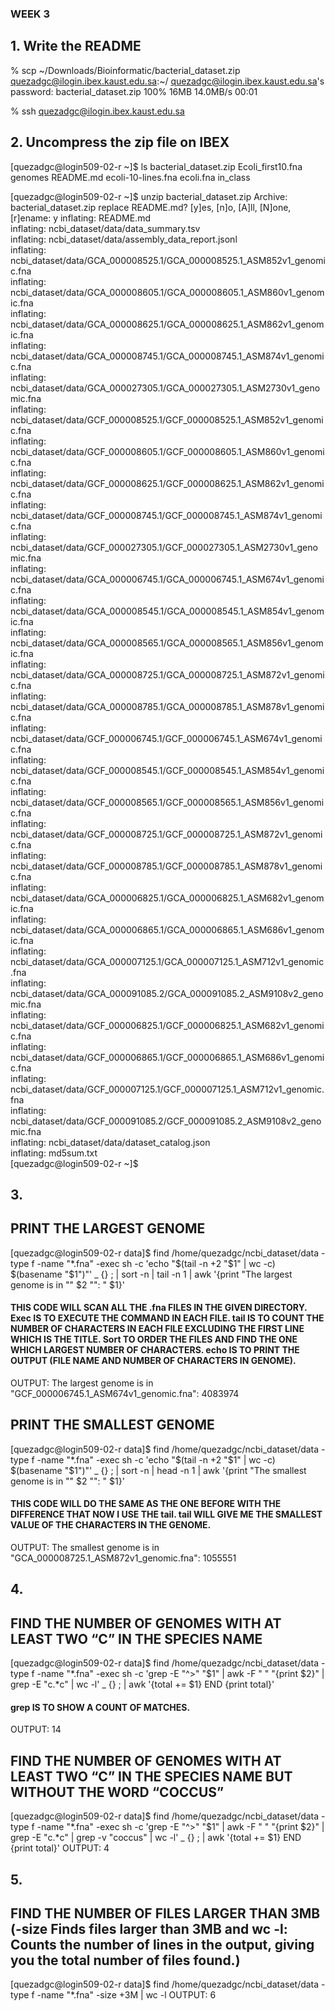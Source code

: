 ### WEEK 3
## 1. Write the README

% scp ~/Downloads/Bioinformatic/bacterial_dataset.zip quezadgc@ilogin.ibex.kaust.edu.sa:~/
quezadgc@ilogin.ibex.kaust.edu.sa's password: 
bacterial_dataset.zip                                  100%   16MB  14.0MB/s   00:01    

 % ssh quezadgc@ilogin.ibex.kaust.edu.sa

## 2. Uncompress the zip file on IBEX
[quezadgc@login509-02-r ~]$ ls
bacterial_dataset.zip  Ecoli_first10.fna  genomes   README.md
ecoli-10-lines.fna     ecoli.fna          in_class

[quezadgc@login509-02-r ~]$ unzip bacterial_dataset.zip 
Archive:  bacterial_dataset.zip
replace README.md? [y]es, [n]o, [A]ll, [N]one, [r]ename: y
  inflating: README.md               
  inflating: ncbi_dataset/data/data_summary.tsv  
  inflating: ncbi_dataset/data/assembly_data_report.jsonl  
  inflating: ncbi_dataset/data/GCA_000008525.1/GCA_000008525.1_ASM852v1_genomic.fna  
  inflating: ncbi_dataset/data/GCA_000008605.1/GCA_000008605.1_ASM860v1_genomic.fna  
  inflating: ncbi_dataset/data/GCA_000008625.1/GCA_000008625.1_ASM862v1_genomic.fna  
  inflating: ncbi_dataset/data/GCA_000008745.1/GCA_000008745.1_ASM874v1_genomic.fna  
  inflating: ncbi_dataset/data/GCA_000027305.1/GCA_000027305.1_ASM2730v1_genomic.fna  
  inflating: ncbi_dataset/data/GCF_000008525.1/GCF_000008525.1_ASM852v1_genomic.fna  
  inflating: ncbi_dataset/data/GCF_000008605.1/GCF_000008605.1_ASM860v1_genomic.fna  
  inflating: ncbi_dataset/data/GCF_000008625.1/GCF_000008625.1_ASM862v1_genomic.fna  
  inflating: ncbi_dataset/data/GCF_000008745.1/GCF_000008745.1_ASM874v1_genomic.fna  
  inflating: ncbi_dataset/data/GCF_000027305.1/GCF_000027305.1_ASM2730v1_genomic.fna  
  inflating: ncbi_dataset/data/GCA_000006745.1/GCA_000006745.1_ASM674v1_genomic.fna  
  inflating: ncbi_dataset/data/GCA_000008545.1/GCA_000008545.1_ASM854v1_genomic.fna  
  inflating: ncbi_dataset/data/GCA_000008565.1/GCA_000008565.1_ASM856v1_genomic.fna  
  inflating: ncbi_dataset/data/GCA_000008725.1/GCA_000008725.1_ASM872v1_genomic.fna  
  inflating: ncbi_dataset/data/GCA_000008785.1/GCA_000008785.1_ASM878v1_genomic.fna  
  inflating: ncbi_dataset/data/GCF_000006745.1/GCF_000006745.1_ASM674v1_genomic.fna  
  inflating: ncbi_dataset/data/GCF_000008545.1/GCF_000008545.1_ASM854v1_genomic.fna  
  inflating: ncbi_dataset/data/GCF_000008565.1/GCF_000008565.1_ASM856v1_genomic.fna  
  inflating: ncbi_dataset/data/GCF_000008725.1/GCF_000008725.1_ASM872v1_genomic.fna  
  inflating: ncbi_dataset/data/GCF_000008785.1/GCF_000008785.1_ASM878v1_genomic.fna  
  inflating: ncbi_dataset/data/GCA_000006825.1/GCA_000006825.1_ASM682v1_genomic.fna  
  inflating: ncbi_dataset/data/GCA_000006865.1/GCA_000006865.1_ASM686v1_genomic.fna  
  inflating: ncbi_dataset/data/GCA_000007125.1/GCA_000007125.1_ASM712v1_genomic.fna  
  inflating: ncbi_dataset/data/GCA_000091085.2/GCA_000091085.2_ASM9108v2_genomic.fna  
  inflating: ncbi_dataset/data/GCF_000006825.1/GCF_000006825.1_ASM682v1_genomic.fna  
  inflating: ncbi_dataset/data/GCF_000006865.1/GCF_000006865.1_ASM686v1_genomic.fna  
  inflating: ncbi_dataset/data/GCF_000007125.1/GCF_000007125.1_ASM712v1_genomic.fna  
  inflating: ncbi_dataset/data/GCF_000091085.2/GCF_000091085.2_ASM9108v2_genomic.fna  
  inflating: ncbi_dataset/data/dataset_catalog.json  
  inflating: md5sum.txt              
[quezadgc@login509-02-r ~]$ 

## 3. 
## PRINT THE LARGEST GENOME
[quezadgc@login509-02-r data]$ find /home/quezadgc/ncbi_dataset/data -type f -name "*.fna" -exec sh -c 'echo "$(tail -n +2 "$1" | wc -c) $(basename "$1")"' _ {} \; | sort -n | tail -n 1 | awk '{print "The largest genome is in \"" $2 "\": " $1}'
#### THIS CODE WILL SCAN ALL THE .fna FILES IN THE GIVEN DIRECTORY. Exec IS TO EXECUTE THE COMMAND IN EACH FILE. tail IS TO COUNT THE NUMBER OF CHARACTERS IN EACH FILE EXCLUDING THE FIRST LINE WHICH IS THE TITLE. Sort TO ORDER THE FILES AND FIND THE ONE WHICH LARGEST NUMBER OF CHARACTERS. echo IS TO PRINT THE OUTPUT (FILE NAME AND NUMBER OF CHARACTERS IN GENOME). 

OUTPUT: The largest genome is in "GCF_000006745.1_ASM674v1_genomic.fna": 4083974


## PRINT THE SMALLEST GENOME
[quezadgc@login509-02-r data]$ find /home/quezadgc/ncbi_dataset/data -type f -name "*.fna" -exec sh -c 'echo "$(tail -n +2 "$1" | wc -c) $(basename "$1")"' _ {} \; | sort -n | head -n 1 | awk '{print "The smallest genome is in \"" $2 "\": " $1}'
#### THIS CODE WILL DO THE SAME AS THE ONE BEFORE WITH THE DIFFERENCE THAT NOW I USE THE tail. tail WILL GIVE ME THE SMALLEST VALUE OF THE CHARACTERS IN THE GENOME. 
 
OUTPUT: The smallest genome is in "GCA_000008725.1_ASM872v1_genomic.fna": 1055551


## 4. 

## FIND THE NUMBER OF GENOMES WITH AT LEAST TWO “C” IN THE SPECIES NAME

[quezadgc@login509-02-r data]$ find /home/quezadgc/ncbi_dataset/data -type f -name "*.fna" -exec sh -c 'grep -E "^>" "$1" | awk -F " " "{print \$2}" | grep -E "c.*c" | wc -l' _ {} \; | awk '{total += $1} END {print total}'
#### grep IS TO SHOW A COUNT OF MATCHES.
OUTPUT: 14

## FIND THE NUMBER OF GENOMES WITH AT LEAST TWO “C” IN THE SPECIES NAME BUT WITHOUT THE WORD “COCCUS”

[quezadgc@login509-02-r data]$ find /home/quezadgc/ncbi_dataset/data -type f -name "*.fna" -exec sh -c 'grep -E "^>" "$1" | awk -F " " "{print \$2}" | grep -E "c.*c" | grep -v "coccus" | wc -l' _ {} \; | awk '{total += $1} END {print total}'
OUTPUT: 4


## 5. 
## FIND THE NUMBER OF FILES LARGER THAN 3MB (-size  Finds files larger than 3MB and wc -l: Counts the number of lines in the output, giving you the total number of files found.)

[quezadgc@login509-02-r data]$ find /home/quezadgc/ncbi_dataset/data -type f -name "*.fna" -size +3M | wc -l
OUTPUT: 6
